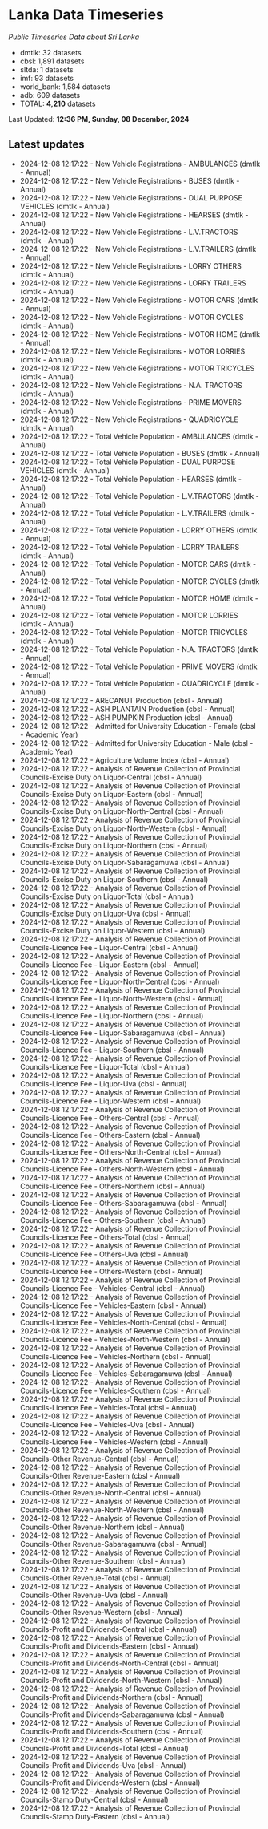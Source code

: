# Lanka Data Timeseries
*Public Timeseries Data about Sri Lanka*

* dmtlk: 32 datasets
* cbsl: 1,891 datasets
* sltda: 1 datasets
* imf: 93 datasets
* world_bank: 1,584 datasets
* adb: 609 datasets
* TOTAL: **4,210** datasets

Last Updated: **12:36 PM, Sunday, 08 December, 2024**

## Latest updates

* 2024-12-08 12:17:22 - New Vehicle Registrations - AMBULANCES (dmtlk - Annual)
* 2024-12-08 12:17:22 - New Vehicle Registrations - BUSES (dmtlk - Annual)
* 2024-12-08 12:17:22 - New Vehicle Registrations - DUAL PURPOSE VEHICLES (dmtlk - Annual)
* 2024-12-08 12:17:22 - New Vehicle Registrations - HEARSES (dmtlk - Annual)
* 2024-12-08 12:17:22 - New Vehicle Registrations - L.V.TRACTORS (dmtlk - Annual)
* 2024-12-08 12:17:22 - New Vehicle Registrations - L.V.TRAILERS (dmtlk - Annual)
* 2024-12-08 12:17:22 - New Vehicle Registrations - LORRY OTHERS (dmtlk - Annual)
* 2024-12-08 12:17:22 - New Vehicle Registrations - LORRY TRAILERS (dmtlk - Annual)
* 2024-12-08 12:17:22 - New Vehicle Registrations - MOTOR CARS (dmtlk - Annual)
* 2024-12-08 12:17:22 - New Vehicle Registrations - MOTOR CYCLES (dmtlk - Annual)
* 2024-12-08 12:17:22 - New Vehicle Registrations - MOTOR HOME (dmtlk - Annual)
* 2024-12-08 12:17:22 - New Vehicle Registrations - MOTOR LORRIES (dmtlk - Annual)
* 2024-12-08 12:17:22 - New Vehicle Registrations - MOTOR TRICYCLES (dmtlk - Annual)
* 2024-12-08 12:17:22 - New Vehicle Registrations - N.A. TRACTORS (dmtlk - Annual)
* 2024-12-08 12:17:22 - New Vehicle Registrations - PRIME MOVERS (dmtlk - Annual)
* 2024-12-08 12:17:22 - New Vehicle Registrations - QUADRICYCLE (dmtlk - Annual)
* 2024-12-08 12:17:22 - Total Vehicle Population - AMBULANCES (dmtlk - Annual)
* 2024-12-08 12:17:22 - Total Vehicle Population - BUSES (dmtlk - Annual)
* 2024-12-08 12:17:22 - Total Vehicle Population - DUAL PURPOSE VEHICLES (dmtlk - Annual)
* 2024-12-08 12:17:22 - Total Vehicle Population - HEARSES (dmtlk - Annual)
* 2024-12-08 12:17:22 - Total Vehicle Population - L.V.TRACTORS (dmtlk - Annual)
* 2024-12-08 12:17:22 - Total Vehicle Population - L.V.TRAILERS (dmtlk - Annual)
* 2024-12-08 12:17:22 - Total Vehicle Population - LORRY OTHERS (dmtlk - Annual)
* 2024-12-08 12:17:22 - Total Vehicle Population - LORRY TRAILERS (dmtlk - Annual)
* 2024-12-08 12:17:22 - Total Vehicle Population - MOTOR CARS (dmtlk - Annual)
* 2024-12-08 12:17:22 - Total Vehicle Population - MOTOR CYCLES (dmtlk - Annual)
* 2024-12-08 12:17:22 - Total Vehicle Population - MOTOR HOME (dmtlk - Annual)
* 2024-12-08 12:17:22 - Total Vehicle Population - MOTOR LORRIES (dmtlk - Annual)
* 2024-12-08 12:17:22 - Total Vehicle Population - MOTOR TRICYCLES (dmtlk - Annual)
* 2024-12-08 12:17:22 - Total Vehicle Population - N.A. TRACTORS (dmtlk - Annual)
* 2024-12-08 12:17:22 - Total Vehicle Population - PRIME MOVERS (dmtlk - Annual)
* 2024-12-08 12:17:22 - Total Vehicle Population - QUADRICYCLE (dmtlk - Annual)
* 2024-12-08 12:17:22 - ARECANUT Production (cbsl - Annual)
* 2024-12-08 12:17:22 - ASH PLANTAIN Production (cbsl - Annual)
* 2024-12-08 12:17:22 - ASH PUMPKIN Production (cbsl - Annual)
* 2024-12-08 12:17:22 - Admitted for University Education - Female (cbsl - Academic Year)
* 2024-12-08 12:17:22 - Admitted for University Education - Male (cbsl - Academic Year)
* 2024-12-08 12:17:22 - Agriculture Volume Index (cbsl - Annual)
* 2024-12-08 12:17:22 - Analysis of Revenue Collection of Provincial Councils-Excise Duty on Liquor-Central (cbsl - Annual)
* 2024-12-08 12:17:22 - Analysis of Revenue Collection of Provincial Councils-Excise Duty on Liquor-Eastern (cbsl - Annual)
* 2024-12-08 12:17:22 - Analysis of Revenue Collection of Provincial Councils-Excise Duty on Liquor-North-Central (cbsl - Annual)
* 2024-12-08 12:17:22 - Analysis of Revenue Collection of Provincial Councils-Excise Duty on Liquor-North-Western (cbsl - Annual)
* 2024-12-08 12:17:22 - Analysis of Revenue Collection of Provincial Councils-Excise Duty on Liquor-Northern (cbsl - Annual)
* 2024-12-08 12:17:22 - Analysis of Revenue Collection of Provincial Councils-Excise Duty on Liquor-Sabaragamuwa (cbsl - Annual)
* 2024-12-08 12:17:22 - Analysis of Revenue Collection of Provincial Councils-Excise Duty on Liquor-Southern (cbsl - Annual)
* 2024-12-08 12:17:22 - Analysis of Revenue Collection of Provincial Councils-Excise Duty on Liquor-Total (cbsl - Annual)
* 2024-12-08 12:17:22 - Analysis of Revenue Collection of Provincial Councils-Excise Duty on Liquor-Uva (cbsl - Annual)
* 2024-12-08 12:17:22 - Analysis of Revenue Collection of Provincial Councils-Excise Duty on Liquor-Western (cbsl - Annual)
* 2024-12-08 12:17:22 - Analysis of Revenue Collection of Provincial Councils-Licence Fee - Liquor-Central (cbsl - Annual)
* 2024-12-08 12:17:22 - Analysis of Revenue Collection of Provincial Councils-Licence Fee - Liquor-Eastern (cbsl - Annual)
* 2024-12-08 12:17:22 - Analysis of Revenue Collection of Provincial Councils-Licence Fee - Liquor-North-Central (cbsl - Annual)
* 2024-12-08 12:17:22 - Analysis of Revenue Collection of Provincial Councils-Licence Fee - Liquor-North-Western (cbsl - Annual)
* 2024-12-08 12:17:22 - Analysis of Revenue Collection of Provincial Councils-Licence Fee - Liquor-Northern (cbsl - Annual)
* 2024-12-08 12:17:22 - Analysis of Revenue Collection of Provincial Councils-Licence Fee - Liquor-Sabaragamuwa (cbsl - Annual)
* 2024-12-08 12:17:22 - Analysis of Revenue Collection of Provincial Councils-Licence Fee - Liquor-Southern (cbsl - Annual)
* 2024-12-08 12:17:22 - Analysis of Revenue Collection of Provincial Councils-Licence Fee - Liquor-Total (cbsl - Annual)
* 2024-12-08 12:17:22 - Analysis of Revenue Collection of Provincial Councils-Licence Fee - Liquor-Uva (cbsl - Annual)
* 2024-12-08 12:17:22 - Analysis of Revenue Collection of Provincial Councils-Licence Fee - Liquor-Western (cbsl - Annual)
* 2024-12-08 12:17:22 - Analysis of Revenue Collection of Provincial Councils-Licence Fee - Others-Central (cbsl - Annual)
* 2024-12-08 12:17:22 - Analysis of Revenue Collection of Provincial Councils-Licence Fee - Others-Eastern (cbsl - Annual)
* 2024-12-08 12:17:22 - Analysis of Revenue Collection of Provincial Councils-Licence Fee - Others-North-Central (cbsl - Annual)
* 2024-12-08 12:17:22 - Analysis of Revenue Collection of Provincial Councils-Licence Fee - Others-North-Western (cbsl - Annual)
* 2024-12-08 12:17:22 - Analysis of Revenue Collection of Provincial Councils-Licence Fee - Others-Northern (cbsl - Annual)
* 2024-12-08 12:17:22 - Analysis of Revenue Collection of Provincial Councils-Licence Fee - Others-Sabaragamuwa (cbsl - Annual)
* 2024-12-08 12:17:22 - Analysis of Revenue Collection of Provincial Councils-Licence Fee - Others-Southern (cbsl - Annual)
* 2024-12-08 12:17:22 - Analysis of Revenue Collection of Provincial Councils-Licence Fee - Others-Total (cbsl - Annual)
* 2024-12-08 12:17:22 - Analysis of Revenue Collection of Provincial Councils-Licence Fee - Others-Uva (cbsl - Annual)
* 2024-12-08 12:17:22 - Analysis of Revenue Collection of Provincial Councils-Licence Fee - Others-Western (cbsl - Annual)
* 2024-12-08 12:17:22 - Analysis of Revenue Collection of Provincial Councils-Licence Fee - Vehicles-Central (cbsl - Annual)
* 2024-12-08 12:17:22 - Analysis of Revenue Collection of Provincial Councils-Licence Fee - Vehicles-Eastern (cbsl - Annual)
* 2024-12-08 12:17:22 - Analysis of Revenue Collection of Provincial Councils-Licence Fee - Vehicles-North-Central (cbsl - Annual)
* 2024-12-08 12:17:22 - Analysis of Revenue Collection of Provincial Councils-Licence Fee - Vehicles-North-Western (cbsl - Annual)
* 2024-12-08 12:17:22 - Analysis of Revenue Collection of Provincial Councils-Licence Fee - Vehicles-Northern (cbsl - Annual)
* 2024-12-08 12:17:22 - Analysis of Revenue Collection of Provincial Councils-Licence Fee - Vehicles-Sabaragamuwa (cbsl - Annual)
* 2024-12-08 12:17:22 - Analysis of Revenue Collection of Provincial Councils-Licence Fee - Vehicles-Southern (cbsl - Annual)
* 2024-12-08 12:17:22 - Analysis of Revenue Collection of Provincial Councils-Licence Fee - Vehicles-Total (cbsl - Annual)
* 2024-12-08 12:17:22 - Analysis of Revenue Collection of Provincial Councils-Licence Fee - Vehicles-Uva (cbsl - Annual)
* 2024-12-08 12:17:22 - Analysis of Revenue Collection of Provincial Councils-Licence Fee - Vehicles-Western (cbsl - Annual)
* 2024-12-08 12:17:22 - Analysis of Revenue Collection of Provincial Councils-Other Revenue-Central (cbsl - Annual)
* 2024-12-08 12:17:22 - Analysis of Revenue Collection of Provincial Councils-Other Revenue-Eastern (cbsl - Annual)
* 2024-12-08 12:17:22 - Analysis of Revenue Collection of Provincial Councils-Other Revenue-North-Central (cbsl - Annual)
* 2024-12-08 12:17:22 - Analysis of Revenue Collection of Provincial Councils-Other Revenue-North-Western (cbsl - Annual)
* 2024-12-08 12:17:22 - Analysis of Revenue Collection of Provincial Councils-Other Revenue-Northern (cbsl - Annual)
* 2024-12-08 12:17:22 - Analysis of Revenue Collection of Provincial Councils-Other Revenue-Sabaragamuwa (cbsl - Annual)
* 2024-12-08 12:17:22 - Analysis of Revenue Collection of Provincial Councils-Other Revenue-Southern (cbsl - Annual)
* 2024-12-08 12:17:22 - Analysis of Revenue Collection of Provincial Councils-Other Revenue-Total (cbsl - Annual)
* 2024-12-08 12:17:22 - Analysis of Revenue Collection of Provincial Councils-Other Revenue-Uva (cbsl - Annual)
* 2024-12-08 12:17:22 - Analysis of Revenue Collection of Provincial Councils-Other Revenue-Western (cbsl - Annual)
* 2024-12-08 12:17:22 - Analysis of Revenue Collection of Provincial Councils-Profit and Dividends-Central (cbsl - Annual)
* 2024-12-08 12:17:22 - Analysis of Revenue Collection of Provincial Councils-Profit and Dividends-Eastern (cbsl - Annual)
* 2024-12-08 12:17:22 - Analysis of Revenue Collection of Provincial Councils-Profit and Dividends-North-Central (cbsl - Annual)
* 2024-12-08 12:17:22 - Analysis of Revenue Collection of Provincial Councils-Profit and Dividends-North-Western (cbsl - Annual)
* 2024-12-08 12:17:22 - Analysis of Revenue Collection of Provincial Councils-Profit and Dividends-Northern (cbsl - Annual)
* 2024-12-08 12:17:22 - Analysis of Revenue Collection of Provincial Councils-Profit and Dividends-Sabaragamuwa (cbsl - Annual)
* 2024-12-08 12:17:22 - Analysis of Revenue Collection of Provincial Councils-Profit and Dividends-Southern (cbsl - Annual)
* 2024-12-08 12:17:22 - Analysis of Revenue Collection of Provincial Councils-Profit and Dividends-Total (cbsl - Annual)
* 2024-12-08 12:17:22 - Analysis of Revenue Collection of Provincial Councils-Profit and Dividends-Uva (cbsl - Annual)
* 2024-12-08 12:17:22 - Analysis of Revenue Collection of Provincial Councils-Profit and Dividends-Western (cbsl - Annual)
* 2024-12-08 12:17:22 - Analysis of Revenue Collection of Provincial Councils-Stamp Duty-Central (cbsl - Annual)
* 2024-12-08 12:17:22 - Analysis of Revenue Collection of Provincial Councils-Stamp Duty-Eastern (cbsl - Annual)